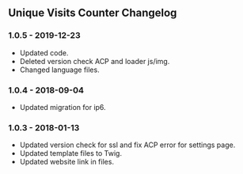 ## Unique Visits Counter Changelog

### 1.0.5 - 2019-12-23

- Updated code.
- Deleted version check ACP and loader js/img.
- Changed language files.

### 1.0.4 - 2018-09-04

- Updated migration for ip6.

### 1.0.3 - 2018-01-13

- Updated version check for ssl and fix ACP error for settings page.
- Updated template files to Twig.
- Updated website link in files.
